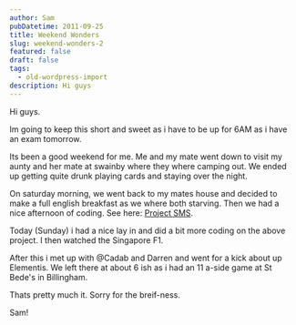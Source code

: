 ```yaml
---
author: Sam
pubDatetime: 2011-09-25
title: Weekend Wonders
slug: weekend-wonders-2
featured: false
draft: false
tags:
  - old-wordpress-import
description: Hi guys
---
```


Hi guys. 

Im going to keep this short and sweet as i have to be up for 6AM as i have an exam tomorrow.

Its been a good weekend for me. Me and my mate went down to visit my aunty and her mate at swainby where they where camping out. We ended up getting quite drunk playing cards and staying over the night. 

On saturday morning, we went back to my mates house and decided to make a full english breakfast as we where both starving. Then we had a nice afternoon of coding. See here: [Project SMS](http://bonx.us/?tmg).

Today (Sunday) i had a nice lay in and did a bit more coding on the above project. I then watched the Singapore F1.

After this i met up with @Cadab and Darren and went for a kick about up Elementis. We left there at about 6 ish as i had an 11 a-side game at St Bede's in Billingham.

Thats pretty much it. Sorry for the breif-ness.

Sam!